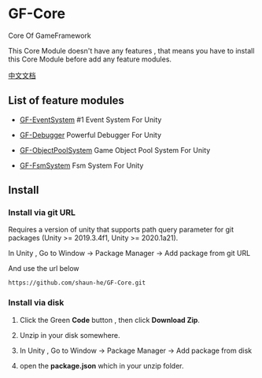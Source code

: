 # GF-Core

Core Of GameFramework

This Core Module doesn't have any features , that means you have to install this Core Module before add any feature modules.

[中文文档](README-zhc.md)

## List of feature modules

- [GF-EventSystem](https://github.com/shaun-he/GF-EventSystem) #1 Event System For Unity

- [GF-Debugger](https://github.com/shaun-he/GF-Debugger) Powerful Debugger For Unity

- [GF-ObjectPoolSystem](https://github.com/shaun-he/GF-ObjectPoolSystem) Game Object Pool System For Unity

- [GF-FsmSystem](https://github.com/shaun-he/GF-FsmSystem) Fsm System For Unity

## Install

### Install via git URL

Requires a version of unity that supports path query parameter for git packages (Unity >= 2019.3.4f1, Unity >= 2020.1a21). 

In Unity , Go to Window -> Package Manager -> Add package from git URL

And use the url below

 `https://github.com/shaun-he/GF-Core.git` 

### Install via disk

1. Click the Green **Code** button , then click **Download Zip**.

2. Unzip in your disk somewhere.

3. In Unity , Go to Window -> Package Manager -> Add package from disk

4. open the **package.json** which in your unzip folder.
